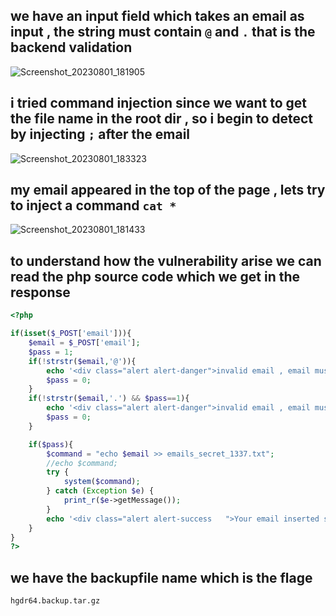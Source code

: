 ## we have an input field which takes an email as input , the string must contain `@` and `.` that is the backend validation  
![Screenshot_20230801_181905](https://github.com/kiro6/writeups-ctfs/assets/57776872/156e4d9d-50a1-4a20-8595-93bdbea99f57)

## i tried command injection since we want to get the file name in the root dir , so i begin to detect by injecting `;` after the email 
![Screenshot_20230801_183323](https://github.com/kiro6/writeups-ctfs/assets/57776872/12400d74-164f-4e64-87a0-3a840da84eb6)


## my email appeared in the top of the page , lets try to inject a command `cat *`
![Screenshot_20230801_181433](https://github.com/kiro6/writeups-ctfs/assets/57776872/dbd69baf-30f0-451e-aa9e-1fd7f441504a)

## to understand how the vulnerability arise we can read the php source code which we get in the response 
```php
<?php

if(isset($_POST['email'])){
    $email = $_POST['email'];
    $pass = 1;
    if(!strstr($email,'@')){
        echo '<div class="alert alert-danger">invalid email , email must contain @ & dot</div>';
        $pass = 0;
    }
    if(!strstr($email,'.') && $pass==1){
        echo '<div class="alert alert-danger">invalid email , email must contain @ & dot</div>';
        $pass = 0;
    }

    if($pass){
        $command = "echo $email >> emails_secret_1337.txt";
        //echo $command;
        try {
            system($command);
        } catch (Exception $e) {
            print_r($e->getMessage());
        }
        echo '<div class="alert alert-success   ">Your email inserted successfully</div>';
    }
}
?>
```

## we have the backupfile name which is the flage 
```
hgdr64.backup.tar.gz
```
